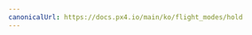 ```yaml
---
canonicalUrl: https://docs.px4.io/main/ko/flight_modes/hold
---
```


<Redirect to="../flight_modes_mc/hold" />
